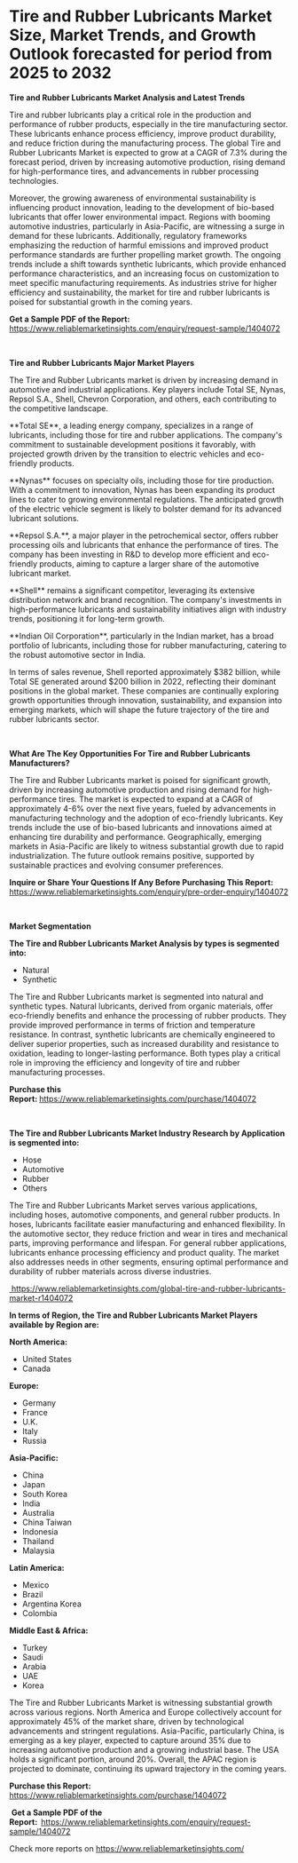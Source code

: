 <p><h1>Tire and Rubber Lubricants Market Size, Market Trends, and Growth Outlook forecasted for period from 2025 to 2032</h1></p><p><strong>Tire and Rubber Lubricants Market Analysis and Latest Trends</strong></p>
<p><p>Tire and rubber lubricants play a critical role in the production and performance of rubber products, especially in the tire manufacturing sector. These lubricants enhance process efficiency, improve product durability, and reduce friction during the manufacturing process. The global Tire and Rubber Lubricants Market is expected to grow at a CAGR of 7.3% during the forecast period, driven by increasing automotive production, rising demand for high-performance tires, and advancements in rubber processing technologies. </p><p>Moreover, the growing awareness of environmental sustainability is influencing product innovation, leading to the development of bio-based lubricants that offer lower environmental impact. Regions with booming automotive industries, particularly in Asia-Pacific, are witnessing a surge in demand for these lubricants. Additionally, regulatory frameworks emphasizing the reduction of harmful emissions and improved product performance standards are further propelling market growth. The ongoing trends include a shift towards synthetic lubricants, which provide enhanced performance characteristics, and an increasing focus on customization to meet specific manufacturing requirements. As industries strive for higher efficiency and sustainability, the market for tire and rubber lubricants is poised for substantial growth in the coming years.</p></p>
<p><strong>Get a Sample PDF of the Report:&nbsp;</strong> <a href="https://www.reliablemarketinsights.com/enquiry/request-sample/1404072?utm_campaign=2013&utm_medium=2&utm_source=Github&utm_content=ia&utm_term=13012025&utm_id=tire-and-rubber-lubricants">https://www.reliablemarketinsights.com/enquiry/request-sample/1404072</a></p>
<p>&nbsp;</p>
<p><strong>Tire and Rubber Lubricants Major Market Players</strong></p>
<p><p>The Tire and Rubber Lubricants market is driven by increasing demand in automotive and industrial applications. Key players include Total SE, Nynas, Repsol S.A., Shell, Chevron Corporation, and others, each contributing to the competitive landscape.</p><p>**Total SE**, a leading energy company, specializes in a range of lubricants, including those for tire and rubber applications. The company's commitment to sustainable development positions it favorably, with projected growth driven by the transition to electric vehicles and eco-friendly products.</p><p>**Nynas** focuses on specialty oils, including those for tire production. With a commitment to innovation, Nynas has been expanding its product lines to cater to growing environmental regulations. The anticipated growth of the electric vehicle segment is likely to bolster demand for its advanced lubricant solutions.</p><p>**Repsol S.A.**, a major player in the petrochemical sector, offers rubber processing oils and lubricants that enhance the performance of tires. The company has been investing in R&D to develop more efficient and eco-friendly products, aiming to capture a larger share of the automotive lubricant market.</p><p>**Shell** remains a significant competitor, leveraging its extensive distribution network and brand recognition. The company's investments in high-performance lubricants and sustainability initiatives align with industry trends, positioning it for long-term growth.</p><p>**Indian Oil Corporation**, particularly in the Indian market, has a broad portfolio of lubricants, including those for rubber manufacturing, catering to the robust automotive sector in India.</p><p>In terms of sales revenue, Shell reported approximately $382 billion, while Total SE generated around $200 billion in 2022, reflecting their dominant positions in the global market. These companies are continually exploring growth opportunities through innovation, sustainability, and expansion into emerging markets, which will shape the future trajectory of the tire and rubber lubricants sector.</p></p>
<p>&nbsp;</p>
<p><strong>What Are The Key Opportunities For Tire and Rubber Lubricants Manufacturers?</strong></p>
<p><p>The Tire and Rubber Lubricants market is poised for significant growth, driven by increasing automotive production and rising demand for high-performance tires. The market is expected to expand at a CAGR of approximately 4-6% over the next five years, fueled by advancements in manufacturing technology and the adoption of eco-friendly lubricants. Key trends include the use of bio-based lubricants and innovations aimed at enhancing tire durability and performance. Geographically, emerging markets in Asia-Pacific are likely to witness substantial growth due to rapid industrialization. The future outlook remains positive, supported by sustainable practices and evolving consumer preferences.</p></p>
<p><strong>Inquire or Share Your Questions If Any Before Purchasing This Report:</strong> <a href="https://www.reliablemarketinsights.com/enquiry/pre-order-enquiry/1404072?utm_campaign=2013&utm_medium=2&utm_source=Github&utm_content=ia&utm_term=13012025&utm_id=tire-and-rubber-lubricants">https://www.reliablemarketinsights.com/enquiry/pre-order-enquiry/1404072</a></p>
<p>&nbsp;</p>
<p><strong>Market Segmentation</strong></p>
<p><strong>The Tire and Rubber Lubricants Market Analysis by types is segmented into:</strong></p>
<p><ul><li>Natural</li><li>Synthetic</li></ul></p>
<p><p>The Tire and Rubber Lubricants market is segmented into natural and synthetic types. Natural lubricants, derived from organic materials, offer eco-friendly benefits and enhance the processing of rubber products. They provide improved performance in terms of friction and temperature resistance. In contrast, synthetic lubricants are chemically engineered to deliver superior properties, such as increased durability and resistance to oxidation, leading to longer-lasting performance. Both types play a critical role in improving the efficiency and longevity of tire and rubber manufacturing processes.</p></p>
<p><strong>Purchase this Report:&nbsp;</strong><a href="https://www.reliablemarketinsights.com/purchase/1404072?utm_campaign=2013&utm_medium=2&utm_source=Github&utm_content=ia&utm_term=13012025&utm_id=tire-and-rubber-lubricants">https://www.reliablemarketinsights.com/purchase/1404072</a></p>
<p>&nbsp;</p>
<p><strong>The Tire and Rubber Lubricants Market Industry Research by Application is segmented into:</strong></p>
<p><ul><li>Hose</li><li>Automotive</li><li>Rubber</li><li>Others</li></ul></p>
<p><p>The Tire and Rubber Lubricants Market serves various applications, including hoses, automotive components, and general rubber products. In hoses, lubricants facilitate easier manufacturing and enhanced flexibility. In the automotive sector, they reduce friction and wear in tires and mechanical parts, improving performance and lifespan. For general rubber applications, lubricants enhance processing efficiency and product quality. The market also addresses needs in other segments, ensuring optimal performance and durability of rubber materials across diverse industries.</p></p>
<p><a href="https://www.reliablemarketinsights.com/global-tire-and-rubber-lubricants-market-r1404072?utm_campaign=2013&utm_medium=2&utm_source=Github&utm_content=ia&utm_term=13012025&utm_id=tire-and-rubber-lubricants">&nbsp;https://www.reliablemarketinsights.com/global-tire-and-rubber-lubricants-market-r1404072</a></p>
<p><strong>In terms of Region, the Tire and Rubber Lubricants Market Players available by Region are:</strong></p>
<p>
    <p> <strong> North America: </strong>
        <ul>
            <li>United States</li>
            <li>Canada</li>
        </ul>
        </p> 
    <p> <strong> Europe: </strong>
        <ul>
            <li>Germany</li>
            <li>France</li>
            <li>U.K.</li>
            <li>Italy</li>
            <li>Russia</li>
        </ul>
        </p> 
    <p> <strong> Asia-Pacific: </strong>
        <ul>
            <li>China</li>
            <li>Japan</li>
            <li>South Korea</li>
            <li>India</li>
            <li>Australia</li>
            <li>China Taiwan</li>
            <li>Indonesia</li>
            <li>Thailand</li>
            <li>Malaysia</li>
        </ul>
        </p> 
    <p> <strong> Latin America: </strong>
        <ul>
            <li>Mexico</li>
            <li>Brazil</li>
            <li>Argentina Korea</li>
            <li>Colombia</li>
        </ul>
        </p> 
    <p> <strong> Middle East & Africa: </strong>
        <ul>
            <li>Turkey</li>
            <li>Saudi</li>
            <li>Arabia</li>
            <li>UAE</li>
            <li>Korea</li>
        </ul>
    </p>
    </p>
<p><p>The Tire and Rubber Lubricants Market is witnessing substantial growth across various regions. North America and Europe collectively account for approximately 45% of the market share, driven by technological advancements and stringent regulations. Asia-Pacific, particularly China, is emerging as a key player, expected to capture around 35% due to increasing automotive production and a growing industrial base. The USA holds a significant portion, around 20%. Overall, the APAC region is projected to dominate, continuing its upward trajectory in the coming years.</p></p>
<p><strong>Purchase this Report: </strong><a href="https://www.reliablemarketinsights.com/purchase/1404072?utm_campaign=2013&utm_medium=2&utm_source=Github&utm_content=ia&utm_term=13012025&utm_id=tire-and-rubber-lubricants">https://www.reliablemarketinsights.com/purchase/1404072</a></p>
<p>&nbsp;<strong>Get a Sample PDF of the Report:&nbsp;&nbsp;</strong><a href="https://www.reliablemarketinsights.com/enquiry/request-sample/1404072?utm_campaign=2013&utm_medium=2&utm_source=Github&utm_content=ia&utm_term=13012025&utm_id=tire-and-rubber-lubricants">https://www.reliablemarketinsights.com/enquiry/request-sample/1404072</a></p>
<p><strong></strong></p>
<p>Check more reports on <a href="https://www.reliablemarketinsights.com/?utm_campaign=2013&utm_medium=2&utm_source=Github&utm_content=ia&utm_term=13012025&utm_id=tire-and-rubber-lubricants">https://www.reliablemarketinsights.com/</a></p>